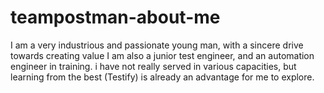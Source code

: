 # teampostman-about-me
I am a very industrious and passionate young man, with a sincere drive towards creating value
I am also a junior test engineer, and an automation engineer in training.
i have not really served in various capacities, but learning from the best (Testify) is already
an advantage for me to explore. 
